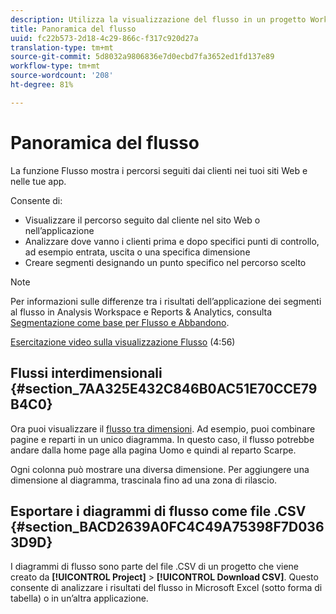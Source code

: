 ```yaml
---
description: Utilizza la visualizzazione del flusso in un progetto Workspace.
title: Panoramica del flusso
uuid: fc22b573-2d18-4c29-866c-f317c920d27a
translation-type: tm+mt
source-git-commit: 5d8032a9806836e7d0ecbd7fa3652ed1fd137e89
workflow-type: tm+mt
source-wordcount: '208'
ht-degree: 81%

---
```



# Panoramica del flusso

La funzione Flusso mostra i percorsi seguiti dai clienti nei tuoi siti Web e nelle tue app.

Consente di:

* Visualizzare il percorso seguito dal cliente nel sito Web o nell’applicazione
* Analizzare dove vanno i clienti prima e dopo specifici punti di controllo, ad esempio entrata, uscita o una specifica dimensione
* Creare segmenti designando un punto specifico nel percorso scelto

>[!NOTE]
>
>Per informazioni sulle differenze tra i risultati dell’applicazione dei segmenti al flusso in Analysis Workspace e Reports &amp; Analytics, consulta [Segmentazione come base per Flusso e Abbandono](/help/analyze/analysis-workspace/visualizations/fallout/fallout-flow.md).

[Esercitazione video sulla visualizzazione Flusso](https://experienceleague.adobe.com/docs/analytics-learn/tutorials/analysis-workspace/analyzing-customer-journeys/flow-visualization.html?lang=it-IT) (4:56)

## Flussi interdimensionali {#section_7AA325E432C846B0AC51E70CCE79B4C0}

Ora puoi visualizzare il [flusso tra dimensioni](/help/analyze/analysis-workspace/visualizations/c-flow/multi-dimensional-flow.md). Ad esempio, puoi combinare pagine e reparti in un unico diagramma. In questo caso, il flusso potrebbe andare dalla home page alla pagina Uomo e quindi al reparto Scarpe.

Ogni colonna può mostrare una diversa dimensione. Per aggiungere una dimensione al diagramma, trascinala fino ad una zona di rilascio.

## Esportare i diagrammi di flusso come file .CSV {#section_BACD2639A0FC4C49A75398F7D0363D9D}

I diagrammi di flusso sono parte del file .CSV di un progetto che viene creato da **[!UICONTROL Project]** > **[!UICONTROL Download CSV]**. Questo consente di analizzare i risultati del flusso in Microsoft Excel (sotto forma di tabella) o in un’altra applicazione.

